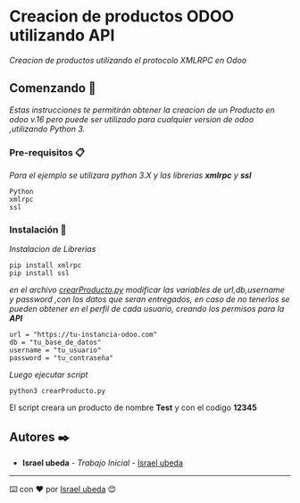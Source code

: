 # Creacion de productos ODOO utilizando API 

_Creacion de productos utilizando el protocolo XMLRPC en Odoo_

## Comenzando 🚀

_Estas instrucciones te permitirán obtener la creacion de un Producto en odoo v.16 pero puede ser utilizado para cualquier version de odoo ,utilizando Python 3._



### Pre-requisitos 📋

_Para el ejemplo se utilizara python 3.X y las librerias **xmlrpc** y **ssl**_

```
Python
xmlrpc
ssl

```

### Instalación 🔧

_Instalacion de Librerias_

```
pip install xmlrpc
pip install ssl

```
_en el archivo [crearProducto.py](crearProducto.py) modificar las variables de url,db,username y password ,con los datos que seran entregados, en caso de no tenerlos se pueden obtener en el perfil de cada usuario, creando los permisos para la **API**_

```
url = "https://tu-instancia-odoo.com"
db = "tu_base_de_datos"
username = "tu_usuario"
password = "tu_contraseña"

```

_Luego ejecutar script_

```
python3 crearProducto.py

```

El script creara un producto de nombre **Test** y con el codigo **12345**



## Autores ✒️


* **Israel ubeda** - *Trabajo Inicial* - [Israel ubeda](https://github.com/israelubeda)



---
⌨️ con ❤️ por [Israel ubeda](https://github.com/israelubeda) 😊
